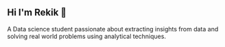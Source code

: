 ## Hi I'm Rekik 👋

A Data science student passionate about extracting insights from data and solving real world problems using analytical techniques.


